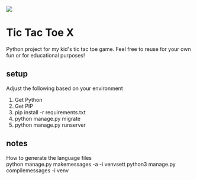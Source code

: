 ![](https://github.com/jpboudreault/tictactoe/workflows/syntax-and-unit-tests/badge.svg)

# Tic Tac Toe X
Python project for my kid's tic tac toe game. Feel free to reuse for 
your own fun or for educational purposes! 

## setup
Adjust the following based on your environment

1. Get Python
1. Get PIP
1. pip install -r requirements.txt
1. python manage.py migrate
1. python manage.py runserver

## notes
How to generate the language files  
python manage.py makemessages -a -i venvsett
python3 manage.py compilemessages -i venv